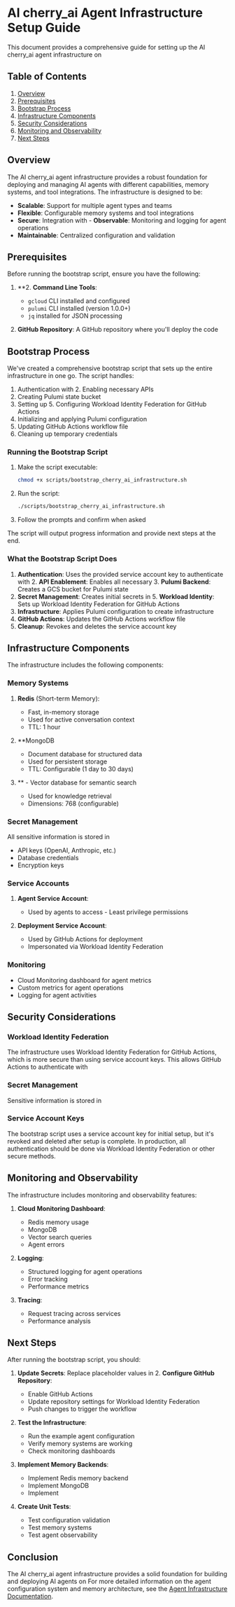 # AI cherry_ai Agent Infrastructure Setup Guide

This document provides a comprehensive guide for setting up the AI cherry_ai agent infrastructure on
## Table of Contents

1. [Overview](#overview)
2. [Prerequisites](#prerequisites)
3. [Bootstrap Process](#bootstrap-process)
4. [Infrastructure Components](#infrastructure-components)
5. [Security Considerations](#security-considerations)
6. [Monitoring and Observability](#monitoring-and-observability)
7. [Next Steps](#next-steps)

## Overview

The AI cherry_ai agent infrastructure provides a robust foundation for deploying and managing AI agents with different capabilities, memory systems, and tool integrations. The infrastructure is designed to be:

- **Scalable**: Support for multiple agent types and teams
- **Flexible**: Configurable memory systems and tool integrations
- **Secure**: Integration with - **Observable**: Monitoring and logging for agent operations
- **Maintainable**: Centralized configuration and validation

## Prerequisites

Before running the bootstrap script, ensure you have the following:

1. **2. **Command Line Tools**:

   - `gcloud` CLI installed and configured
   - `pulumi` CLI installed (version 1.0.0+)
   - `jq` installed for JSON processing

3. **GitHub Repository**: A GitHub repository where you'll deploy the code

## Bootstrap Process

We've created a comprehensive bootstrap script that sets up the entire infrastructure in one go. The script handles:

1. Authentication with 2. Enabling necessary APIs
3. Creating Pulumi state bucket
4. Setting up 5. Configuring Workload Identity Federation for GitHub Actions
6. Initializing and applying Pulumi configuration
7. Updating GitHub Actions workflow file
8. Cleaning up temporary credentials

### Running the Bootstrap Script

1. Make the script executable:

   ```bash
   chmod +x scripts/bootstrap_cherry_ai_infrastructure.sh
   ```

2. Run the script:

   ```bash
   ./scripts/bootstrap_cherry_ai_infrastructure.sh
   ```

3. Follow the prompts and confirm when asked

The script will output progress information and provide next steps at the end.

### What the Bootstrap Script Does

1. **Authentication**: Uses the provided service account key to authenticate with 2. **API Enablement**: Enables all necessary 3. **Pulumi Backend**: Creates a GCS bucket for Pulumi state
4. **Secret Management**: Creates initial secrets in 5. **Workload Identity**: Sets up Workload Identity Federation for GitHub Actions
6. **Infrastructure**: Applies Pulumi configuration to create infrastructure
7. **GitHub Actions**: Updates the GitHub Actions workflow file
8. **Cleanup**: Revokes and deletes the service account key

## Infrastructure Components

The infrastructure includes the following components:

### Memory Systems

1. **Redis** (Short-term Memory):

   - Fast, in-memory storage
   - Used for active conversation context
   - TTL: 1 hour

2. **MongoDB

   - Document database for structured data
   - Used for persistent storage
   - TTL: Configurable (1 day to 30 days)

3. **   - Vector database for semantic search
   - Used for knowledge retrieval
   - Dimensions: 768 (configurable)

### Secret Management

All sensitive information is stored in
- API keys (OpenAI, Anthropic, etc.)
- Database credentials
- Encryption keys

### Service Accounts

1. **Agent Service Account**:

   - Used by agents to access    - Least privilege permissions

2. **Deployment Service Account**:
   - Used by GitHub Actions for deployment
   - Impersonated via Workload Identity Federation

### Monitoring

- Cloud Monitoring dashboard for agent metrics
- Custom metrics for agent operations
- Logging for agent activities

## Security Considerations

### Workload Identity Federation

The infrastructure uses Workload Identity Federation for GitHub Actions, which is more secure than using service account keys. This allows GitHub Actions to authenticate with
### Secret Management

Sensitive information is stored in
### Service Account Keys

The bootstrap script uses a service account key for initial setup, but it's revoked and deleted after setup is complete. In production, all authentication should be done via Workload Identity Federation or other secure methods.

## Monitoring and Observability

The infrastructure includes monitoring and observability features:

1. **Cloud Monitoring Dashboard**:

   - Redis memory usage
   - MongoDB
   - Vector search queries
   - Agent errors

2. **Logging**:

   - Structured logging for agent operations
   - Error tracking
   - Performance metrics

3. **Tracing**:
   - Request tracing across services
   - Performance analysis

## Next Steps

After running the bootstrap script, you should:

1. **Update Secrets**: Replace placeholder values in 2. **Configure GitHub Repository**:

   - Enable GitHub Actions
   - Update repository settings for Workload Identity Federation
   - Push changes to trigger the workflow

3. **Test the Infrastructure**:

   - Run the example agent configuration
   - Verify memory systems are working
   - Check monitoring dashboards

4. **Implement Memory Backends**:

   - Implement Redis memory backend
   - Implement MongoDB
   - Implement
5. **Create Unit Tests**:
   - Test configuration validation
   - Test memory systems
   - Test agent observability

## Conclusion

The AI cherry_ai agent infrastructure provides a solid foundation for building and deploying AI agents on
For more detailed information on the agent configuration system and memory architecture, see the [Agent Infrastructure Documentation](agent_infrastructure.md).
